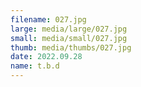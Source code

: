 ```yaml
---
filename: 027.jpg
large: media/large/027.jpg
small: media/small/027.jpg
thumb: media/thumbs/027.jpg
date: 2022.09.28
name: t.b.d
---
```

